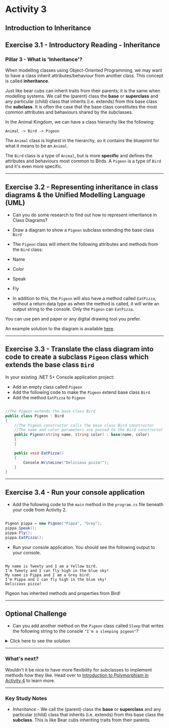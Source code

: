 # Activity 3
## Introduction to Inheritance

## Exercise 3.1 - Introductory Reading - Inheritance

### Pillar 3 - What is 'Inheritance'?

When modelling classes using Object-Oriented Programming, we may want to have a class inherit attributes/behaviour from another class. This concept is called **inheritance**.

Just like bear cubs can inherit traits from their parents; it is the same when modelling systems. We call the (parent) class the **base** or **superclass** and any particular (child) class that inherits (i.e. extends) from this base class the **subclass**. It is often the case that the base class constitutes the most common attributes and behaviours shared by the subclasses.

In the Animal Kingdom, we can have a class hierarchy like the following:

```
Animal -> Bird -> Pigeon
```

The `Animal` class is highest in the hierarchy, so it contains the blueprint for what it means to be an `Animal`. 

The `Bird` class is a type of `Animal`, but is more **specific** and defines the attributes and behaviours most common to Birds. A `Pigeon` is a type of `Bird` and it's even more specific.

---

## Exercise 3.2 - Representing inheritance in class diagrams & the Unified Modelling Language (UML)

- Can you do some research to find out how to represent inheritance in Class Diagrams?

- Draw a diagram to show a `Pigeon` subclass extending the base class `Bird`

- The `Pigeon` class will inherit the following attributes and methods from the `Bird` class:

- Name
- Color
- Speak
- Fly

- In addition to this, the `Pigeon` will also have a method called `EatPizza`, without a return data type as when the method is called, it will write an output string to the console. Only the `Pigeon` can `EatPizza`.

You can use pen and paper or any digital drawing tool you prefer.

An example solution to the diagram is available [here](../solutions/activity_3_exercise_3.2.png).

---

## Exercise 3.3 - Translate the class diagram into code to create a subclass `Pigeon` class which extends the base class `Bird`

In your existing .NET 5+ Console application project:

- Add an empty class called `Pigeon`
- Add the following code to make the `Pigeon` extend base class `Bird`
- Add the method `EatPizza` to `Pigeon`

```csharp

//The Pigeon extends the base class Bird
public class Pigeon : Bird
{
    //The Pigeon constructor calls the base class Bird constructor
    //The name and color parameters are passed to the Bird constructor
    public Pigeon(string name, string color) : base(name, color)
    {
    }

    public void EatPizza() 
    {
        Console.WriteLine("Delicious pizza!");
    }
}

```

---

## Exercise 3.4 - Run your console application

- Add the following code to the `main` method in the `program.cs` file beneath your code from Activity 2.

```csharp

Pigeon pippa = new Pigeon("Pippa", "Grey");
pippa.Speak();
pippa.Fly();
pippa.EatPizza();

```

- Run your console application. You should see the following output to your console.

```

My name is Tweety and I am a Yellow bird.
I'm Tweety and I can fly high in the blue sky!
My name is Pippa and I am a Grey bird.
I'm Pippa and I can fly high in the blue sky!
Delicious pizza!

```

Pigeon has inherited methods and properties from Bird!

---

## Optional Challenge

- Can you add another method on the `Pigeon` class called `Sleep` that writes the following string to the console `"I'm a sleeping pigeon"`?

<details>
<summary>Click here to see the solution</summary>
<pre>

```csharp
public class Pigeon : Bird
{
    public Pigeon(string name, string color) : base(name, color)
    {
    }

    public void EatPizza() 
    {
        Console.WriteLine("Delicious pizza!");
    }

    public void Sleep() 
    {
        Console.WriteLine("I'm a sleeping pigeon");
    }
}
```

</pre>
</details>

---

### What's next?

Wouldn't it be nice to have more flexibility for subclasses to implement methods how they like. Head over to [Introduction to Polymorphism in Activity 4](./activity_4.md) to learn more.

---

### Key Study Notes

- *Inheritance* - We call the (parent) class the **base** or **superclass** and any particular (child) class that inherits (i.e. extends) from this base class the **subclass**. This is like Bear cubs inheriting traits from their parents.